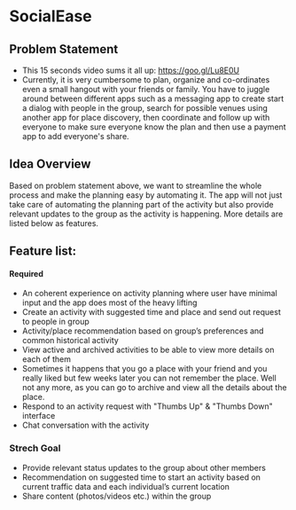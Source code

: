 # SocialEase

## Problem Statement

* This 15 seconds video sums it all up:  https://goo.gl/Lu8E0U 
* Currently, it is very cumbersome to plan, organize and co-ordinates even a small hangout with your friends or family. You have to juggle around between different apps such as a messaging app to create start a dialog with people in the group, search for possible venues using another app for place discovery, then coordinate and follow up with everyone to make sure everyone know the plan and then use a payment app to add everyone's share.

## Idea Overview

Based on problem statement above, we want to streamline the whole process and make the planning easy by automating it. The app will not just take care of automating the planning part of the activity but also provide relevant updates to the group as the activity is happening. More details are listed below as features.


## Feature list:

#### Required

* An coherent experience on activity planning where user have minimal input and the app does most of the heavy lifting
* Create an activity with suggested time and place and send out request to people in group
 * Activity/place recommendation based on group’s preferences and common historical activity
* View active and archived activities to be able to view more details on each of them
 * Sometimes it happens that you go a place with your friend and you really liked but few weeks later you can not remember the place. Well not any more, as you can go to archive and view all the details about the place. 
* Respond to an activity request with "Thumbs Up" & "Thumbs Down" interface
* Chat conversation with the activity

### Strech Goal

* Provide relevant status updates to the group about other members
* Recommendation on suggested time to start an activity based on current traffic data and each individual’s current location
* Share content (photos/videos etc.) within the group
